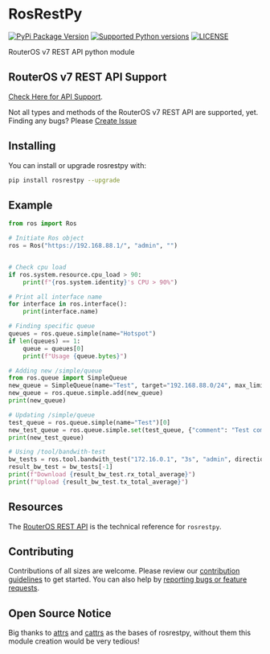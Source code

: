 # RosRestPy

[![PyPi Package Version](https://img.shields.io/pypi/v/rosrestpy)](https://pypi.org/project/rosrestpy/)
[![Supported Python versions](https://img.shields.io/pypi/pyversions/rosrestpy)](https://pypi.org/project/rosrestpy/)
[![LICENSE](https://img.shields.io/github/license/hexatester/rosrestpy)](https://github.com/hexatester/rosrestpy/blob/main/LICENSE)

RouterOS v7 REST API python module

## RouterOS v7 REST API Support

[Check Here for API Support](https://github.com/hexatester/rosrestpy/blob/main/TODO.md).

Not all types and methods of the RouterOS v7 REST API are supported, yet.
Finding any bugs? Please [Create Issue](https://github.com/hexatester/rosrestpy/issues)

## Installing

You can install or upgrade rosrestpy with:

```bash
pip install rosrestpy --upgrade
```

## Example

```python
from ros import Ros

# Initiate Ros object
ros = Ros("https://192.168.88.1/", "admin", "")


# Check cpu load
if ros.system.resource.cpu_load > 90:
    print(f"{ros.system.identity}'s CPU > 90%")

# Print all interface name
for interface in ros.interface():
    print(interface.name)

# Finding specific queue
queues = ros.queue.simple(name="Hotspot")
if len(queues) == 1:
    queue = queues[0]
    print(f"Usage {queue.bytes}")

# Adding new /simple/queue
from ros.queue import SimpleQueue
new_queue = SimpleQueue(name="Test", target="192.168.88.0/24", max_limit="10M/10M", disabled=True)
new_queue = ros.queue.simple.add(new_queue)
print(new_queue)

# Updating /simple/queue
test_queue = ros.queue.simple(name="Test")[0]
new_test_queue = ros.queue.simple.set(test_queue, {"comment": "Test comment"})
print(new_test_queue)

# Using /tool/bandwith-test
bw_tests = ros.tool.bandwith_test("172.16.0.1", "3s", "admin", direction="both")
result_bw_test = bw_tests[-1]
print(f"Download {result_bw_test.rx_total_average}")
print(f"Upload {result_bw_test.tx_total_average}")
```

## Resources

The [RouterOS REST API](https://help.mikrotik.com/docs/display/ROS/REST+API) is the technical reference for `rosrestpy`.

## Contributing

Contributions of all sizes are welcome. Please review our [contribution guidelines](https://github.com/hexatester/rosrestpy/blob/main/CONTRIBUTING.md "How To Contribute") to get started. You can also help by [reporting bugs or feature requests](https://github.com/hexatester/rosrestpy/issues/new/choose).

## Open Source Notice

Big thanks to [attrs](https://www.attrs.org/) and [cattrs](https://catt.rs/) as the bases of rosrestpy, without them this module creation would be very tedious!
